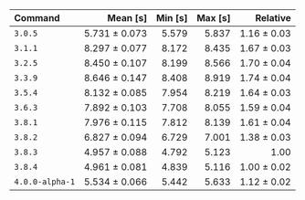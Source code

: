 | Command | Mean [s] | Min [s] | Max [s] | Relative |
|:---|---:|---:|---:|---:|
| `3.0.5` | 5.731 ± 0.073 | 5.579 | 5.837 | 1.16 ± 0.03 |
| `3.1.1` | 8.297 ± 0.077 | 8.172 | 8.435 | 1.67 ± 0.03 |
| `3.2.5` | 8.450 ± 0.107 | 8.199 | 8.566 | 1.70 ± 0.04 |
| `3.3.9` | 8.646 ± 0.147 | 8.408 | 8.919 | 1.74 ± 0.04 |
| `3.5.4` | 8.132 ± 0.085 | 7.954 | 8.219 | 1.64 ± 0.03 |
| `3.6.3` | 7.892 ± 0.103 | 7.708 | 8.055 | 1.59 ± 0.04 |
| `3.8.1` | 7.976 ± 0.115 | 7.812 | 8.139 | 1.61 ± 0.04 |
| `3.8.2` | 6.827 ± 0.094 | 6.729 | 7.001 | 1.38 ± 0.03 |
| `3.8.3` | 4.957 ± 0.088 | 4.792 | 5.123 | 1.00 |
| `3.8.4` | 4.961 ± 0.081 | 4.839 | 5.116 | 1.00 ± 0.02 |
| `4.0.0-alpha-1` | 5.534 ± 0.066 | 5.442 | 5.633 | 1.12 ± 0.02 |
